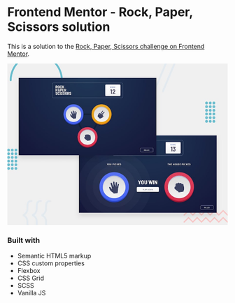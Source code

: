 # Frontend Mentor - Rock, Paper, Scissors solution

This is a solution to the [Rock, Paper, Scissors challenge on Frontend Mentor](https://www.frontendmentor.io/challenges/rock-paper-scissors-game-pTgwgvgH).


![Design preview for the Rock, Paper, Scissors coding challenge](./images/desktop-preview.jpg)

### Built with

- Semantic HTML5 markup
- CSS custom properties
- Flexbox
- CSS Grid
- SCSS
- Vanilla JS 


